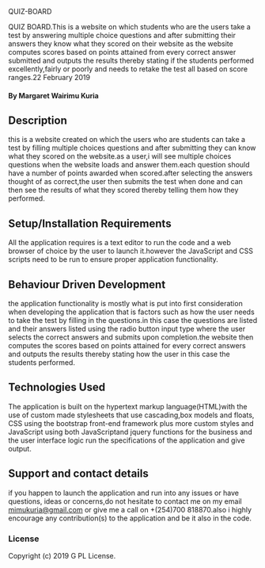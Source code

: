 QUIZ-BOARD

QUIZ BOARD.This is a website on which students who are the users take a test by answering multiple choice questions and after submitting their answers they know what they scored on their website as the website computes scores based on points attained from every correct answer submitted and outputs the results thereby stating if the students  performed excellently,fairly or poorly and needs to retake the test all based on score ranges.22 February 2019

#### By **Margaret Wairimu Kuria**

## Description

this is a website created on which the users who are students can take a test by filling multiple choices questions and after submitting they can know what they scored on the website.as a user,i will see multiple choices questions when the website loads  and answer them.each question should have a number of points awarded  when scored.after selecting the answers thought of as correct,the user then submits the test when done and can then see the results of what they scored thereby telling them how they performed.
## Setup/Installation Requirements

All the application requires is a text editor to run the code and a web browser of choice by the user to launch it.however the JavaScript and CSS scripts need to be run to ensure proper application functionality.

## Behaviour Driven Development

the application functionality is mostly what is put into first consideration when developing the application that is factors such as how the user needs to take the test by filling in the questions.in this case the questions are listed and their answers listed using the radio button input type where the user selects the correct answers and submits upon completion.the website then computes the scores based on points attained for every correct answers and outputs the results thereby stating how the user in this case the students performed.

## Technologies Used

The application is built on the hypertext markup language(HTML)with the use of custom made stylesheets that use cascading,box models and floats, CSS  using the bootstrap front-end framework plus more custom styles and JavaScript using both JavaScriptand jquery functions for the business and the user interface logic run the specifications of the application and give output.

## Support and contact details

if you happen to launch the application and run into any issues or have questions, ideas or concerns,do not hesitate to contact me on my email mimukuria@gmail.com or give me a call on +(254)700 818870.also i highly encourage any contribution(s) to the application and be it also in the code.

### License

Copyright (c) 2019 G PL License.
